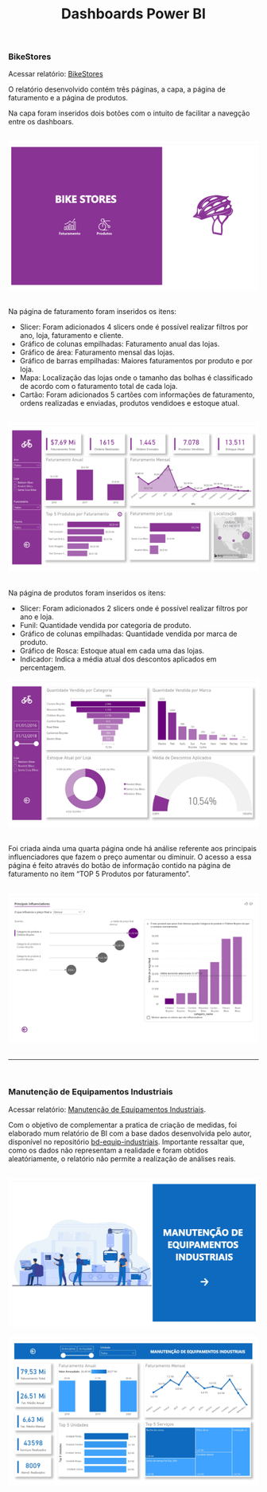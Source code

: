 <div align="center">
  <h1>Dashboards Power BI</h1>
</div>

<br />

### BikeStores

Acessar relatório: <a href="https://app.powerbi.com/view?r=eyJrIjoiMWVlNzRjNmUtZWZmYy00ZDMyLWFkNzctZmM2MmNmZDg1OGFlIiwidCI6IjkyNzQyZWFlLWExMTktNDNmYi1hOTU2LWQ3ZGVmNzQ0ODgxYSIsImMiOjh9&pageName=ReportSection">BikeStores</a>

O relatório desenvolvido contém três páginas, a capa, a página de faturamento e a página de produtos.

Na capa foram inseridos dois botões com o intuito de facilitar a navegção entre os dashboars.

<br />

<div align="center" >
  <img src="BikeStores_page-0001.jpg">
</div>

<br />

Na página de faturamento foram inseridos os itens:
  * Slicer: Foram adicionados 4 slicers onde é possível realizar filtros por ano, loja, faturamento e cliente.
  * Gráfico de colunas empilhadas: Faturamento anual das lojas.
  * Gráfico de área: Faturamento mensal das lojas.
  * Gráfico de barras empilhadas: Maiores faturamentos por produto e por loja.
  * Mapa: Localização das lojas onde o tamanho das bolhas é classificado de acordo com o faturamento total de cada loja.
  * Cartão: Foram adicionados 5 cartões com informações de faturamento, ordens realizadas e enviadas, produtos vendidoes e estoque atual.

<br />

<div align="center" >
  <img src="BikeStores_page-0002.jpg">
</div>

<br />
  
Na página de produtos foram inseridos os itens:
  * Slicer: Foram adicionados 2 slicers onde é possível realizar filtros por ano e loja.
  * Funil: Quantidade vendida por categoria de produto.
  * Gráfico de colunas empilhadas: Quantidade vendida por marca de produto.
  * Gráfico de Rosca: Estoque atual em cada uma das lojas.
  * Indicador: Indica a média atual dos descontos aplicados em percentagem.

<div align="center" >
  <img src="BikeStores_page-0003.jpg">
</div>

<br />

Foi criada ainda uma quarta página onde há análise referente aos principais influenciadores que fazem o preço aumentar ou diminuir. O acesso a essa página é feito através do botão de informação contido na página de faturamento no item “TOP 5 Produtos por faturamento”.

<br />

<div align="center" >
  <img src="BikeStores_page-0004.jpg">
</div>

<br />

_________________


<br />

### Manutenção de Equipamentos Industriais

Acessar relatório: <a href="https://app.powerbi.com/view?r=eyJrIjoiYzA3MWE5MTEtMDFiMS00ZjJlLTljNjItMjY4ZDY4ZWI4YjllIiwidCI6IjkyNzQyZWFlLWExMTktNDNmYi1hOTU2LWQ3ZGVmNzQ0ODgxYSIsImMiOjh9&pageName=ReportSection7762183af277fdd49fa2">Manutenção de Equipamentos Industriais</a>.

Com o objetivo de complementar a pratica de criação de medidas, foi elaborado mum relatório de BI com a base dados desenvolvida pelo autor, disponível no repositório <a href="https://github.com/viniciusariza/bd-equip-industriais">bd-equip-industriais</a>.
Importante ressaltar que, como os dados não representam a realidade e foram obtidos aleatóriamente, o relatório não permite a realização de análises reais.

<br />

<div align="center" >
  <img src="ManutencaoEI_page-0001.jpg">
</div>

<br />

<div align="center" >
  <img src="ManutencaoEI_page-0002.jpg">
</div>
